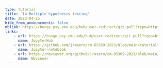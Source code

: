 ```yaml
---
type: tutorial
title: '14-Multiple hypothesis testing'
date: 2023-04-25
hide_from_announcments: false
nblink: https://bunge.psy.cmu.edu/hub/user-redirect/git-pull?repo=https%3A%2F%2Fgithub.com%2Fjrasero%2Fcm-85309-2023&branch=main&urlpath=tree%2Fcm-85309-2023%2Ftutorials%2Fweek-14%2F14-Multiple_testing.ipynb
links:
    - url: https://bunge.psy.cmu.edu/hub/user-redirect/git-pull?repo=https%3A%2F%2Fgithub.com%2Fjrasero%2Fcm-85309-2023&branch=main&urlpath=tree%2Fcm-85309-2023%2Ftutorials%2Fweek-14%2F14-Multiple_testing.ipynb
      name: JupyterHub
    - url: https://github.com/jrasero/cm-85309-2023/blob/main/tutorials/week-14/14-Multiple_testing.ipynb
      name: Jupyter-notebook
    - url: https://nbviewer.org/github/jrasero/cm-85309-2023/blob/main/tutorials/week-14/14-Multiple_testing.ipynb
      name: Nbviewer
---
```

